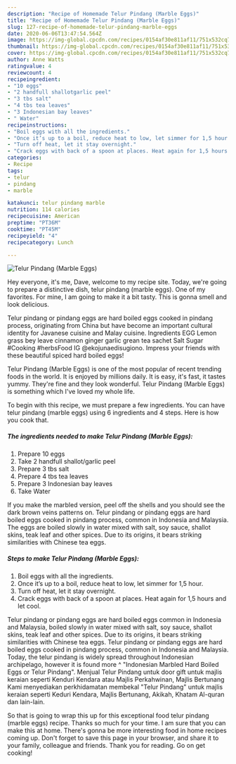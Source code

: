 ```yaml
---
description: "Recipe of Homemade Telur Pindang (Marble Eggs)"
title: "Recipe of Homemade Telur Pindang (Marble Eggs)"
slug: 127-recipe-of-homemade-telur-pindang-marble-eggs
date: 2020-06-06T13:47:54.564Z
image: https://img-global.cpcdn.com/recipes/0154af30e811af11/751x532cq70/telur-pindang-marble-eggs-recipe-main-photo.jpg
thumbnail: https://img-global.cpcdn.com/recipes/0154af30e811af11/751x532cq70/telur-pindang-marble-eggs-recipe-main-photo.jpg
cover: https://img-global.cpcdn.com/recipes/0154af30e811af11/751x532cq70/telur-pindang-marble-eggs-recipe-main-photo.jpg
author: Anne Watts
ratingvalue: 4
reviewcount: 4
recipeingredient:
- "10 eggs"
- "2 handfull shallotgarlic peel"
- "3 tbs salt"
- "4 tbs tea leaves"
- "3 Indonesian bay leaves"
- " Water"
recipeinstructions:
- "Boil eggs with all the ingredients."
- "Once it’s up to a boil, reduce heat to low, let simmer for 1,5 hour."
- "Turn off heat, let it stay overnight."
- "Crack eggs with back of a spoon at places. Heat again for 1,5 hours and let cool."
categories:
- Recipe
tags:
- telur
- pindang
- marble

katakunci: telur pindang marble 
nutrition: 114 calories
recipecuisine: American
preptime: "PT36M"
cooktime: "PT45M"
recipeyield: "4"
recipecategory: Lunch

---
```



![Telur Pindang (Marble Eggs)](https://img-global.cpcdn.com/recipes/0154af30e811af11/751x532cq70/telur-pindang-marble-eggs-recipe-main-photo.jpg)

Hey everyone, it's me, Dave, welcome to my recipe site. Today, we're going to prepare a distinctive dish, telur pindang (marble eggs). One of my favorites. For mine, I am going to make it a bit tasty. This is gonna smell and look delicious.

Telur pindang or pindang eggs are hard boiled eggs cooked in pindang process, originating from China but have become an important cultural identity for Javanese cuisine and Malay cuisine. Ingredients EGG Lemon grass bey leave cinnamon ginger garlic grean tea sachet Salt Sugar #Cooking #herbsFood IG @ekojunaedisugiono. Impress your friends with these beautiful spiced hard boiled eggs!

Telur Pindang (Marble Eggs) is one of the most popular of recent trending foods in the world. It is enjoyed by millions daily. It is easy, it's fast, it tastes yummy. They're fine and they look wonderful. Telur Pindang (Marble Eggs) is something which I've loved my whole life.


To begin with this recipe, we must prepare a few ingredients. You can have telur pindang (marble eggs) using 6 ingredients and 4 steps. Here is how you cook that.

<!--inarticleads1-->

##### The ingredients needed to make Telur Pindang (Marble Eggs):

1. Prepare 10 eggs
1. Take 2 handfull shallot/garlic peel
1. Prepare 3 tbs salt
1. Prepare 4 tbs tea leaves
1. Prepare 3 Indonesian bay leaves
1. Take  Water


If you make the marbled version, peel off the shells and you should see the dark brown veins patterns on. Telur pindang or pindang eggs are hard boiled eggs cooked in pindang process, common in Indonesia and Malaysia. The eggs are boiled slowly in water mixed with salt, soy sauce, shallot skins, teak leaf and other spices. Due to its origins, it bears striking similarities with Chinese tea eggs. 

<!--inarticleads2-->

##### Steps to make Telur Pindang (Marble Eggs):

1. Boil eggs with all the ingredients.
1. Once it’s up to a boil, reduce heat to low, let simmer for 1,5 hour.
1. Turn off heat, let it stay overnight.
1. Crack eggs with back of a spoon at places. Heat again for 1,5 hours and let cool.


Telur pindang or pindang eggs are hard boiled eggs common in Indonesia and Malaysia, boiled slowly in water mixed with salt, soy sauce, shallot skins, teak leaf and other spices. Due to its origins, it bears striking similarities with Chinese tea eggs. Telur pindang or pindang eggs are hard boiled eggs cooked in pindang process, common in Indonesia and Malaysia. Today, the telur pindang is widely spread throughout Indonesian archipelago, however it is found more ^ &#34;Indonesian Marbled Hard Boiled Eggs or Telur Pindang&#34;. Menjual Telur Pindang untuk door gift untuk majlis keraian seperti Kenduri Kendara atau Majlis Perkahwinan, Majlis Bertunang Kami menyediakan perkhidamatan membekal &#34;Telur Pindang&#34; untuk majlis keraian seperti Keduri Kendara, Majlis Bertunang, Akikah, Khatam Al-quran dan lain-lain. 

So that is going to wrap this up for this exceptional food telur pindang (marble eggs) recipe. Thanks so much for your time. I am sure that you can make this at home. There's gonna be more interesting food in home recipes coming up. Don't forget to save this page in your browser, and share it to your family, colleague and friends. Thank you for reading. Go on get cooking!
